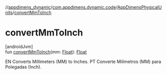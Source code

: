 //[appdimens_dynamic](../../../index.md)/[com.appdimens.dynamic.code](../index.md)/[AppDimensPhysicalUnits](index.md)/[convertMmToInch](convert-mm-to-inch.md)

# convertMmToInch

[androidJvm]\
fun [convertMmToInch](convert-mm-to-inch.md)(mm: [Float](https://kotlinlang.org/api/core/kotlin-stdlib/kotlin/-float/index.html)): [Float](https://kotlinlang.org/api/core/kotlin-stdlib/kotlin/-float/index.html)

EN Converts Millimeters (MM) to Inches. PT Converte Milímetros (MM) para Polegadas (Inch).